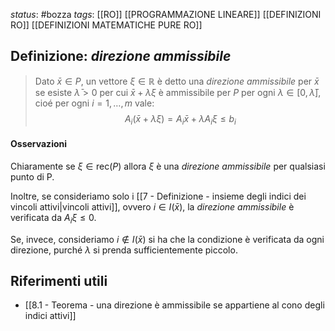 *status*: #bozza 
*tags*: [[RO]] [[PROGRAMMAZIONE LINEARE]] [[DEFINIZIONI RO]] [[DEFINIZIONI MATEMATICHE PURE RO]]

## Definizione: *direzione ammissibile*

> Dato $\bar{x} \in P$, un vettore $\xi \in \mathbb{R}$ è detto una *direzione ammissibile* per $\bar{x}$ se esiste $\bar{\lambda} >0$ per cui $\bar{x}+ \lambda \xi$ è ammissibile per $P$ per ogni $\lambda \in [0,\bar{\lambda}]$, cioé per ogni $i=1,\dots,m$ vale: 
$$
A_{i}(\bar{x}+\lambda \xi)= A_{i}\bar{x} + \lambda A_{i}\xi \leq b_{i}
$$

#### Osservazioni
Chiaramente se $\xi \in \text{rec}(P)$ allora $\xi$ è una *direzione ammissibile* per qualsiasi punto di P.

Inoltre, se consideriamo solo i [[7 - Definizione - insieme degli indici dei vincoli attivi|vincoli attivi]], ovvero $i \in I(\bar{x})$, la *direzione ammissibile* è verificata da $A_{i}\xi \leq 0$.

Se, invece, consideriamo $i \notin I(\bar{x})$ si ha che la condizione è verificata da ogni direzione, purché $\lambda$ si prenda sufficientemente piccolo.

## Riferimenti utili

* [[8.1 - Teorema - una direzione è ammissibile se appartiene al cono degli indici attivi]]